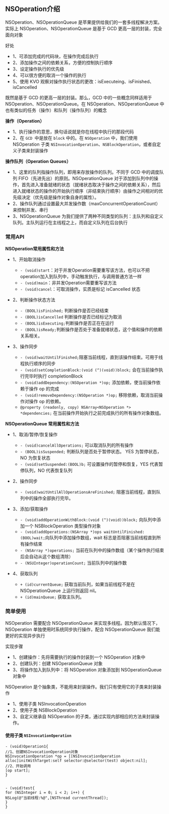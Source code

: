 ## NSOperation介绍 

NSOperation、NSOperationQueue 是苹果提供给我们的一套多线程解决方案。实际上 NSOperation、NSOperationQueue 是基于 GCD 更高一层的封装，完全面向对象

好处
- 1、可添加完成的代码块，在操作完成后执行
- 2、添加操作之间的依赖关系，方便的控制执行顺序
- 3、设定操作执行的优先级
- 4、可以很方便的取消一个操作的执行
- 5、使用 KVO 观察对操作执行状态的更改：isExecuteing、isFinished、isCancelled


既然是基于 GCD 的更高一层的封装。那么，GCD 中的一些概念同样适用于 NSOperation、NSOperationQueue。在 NSOperation、NSOperationQueue 中也有类似的任务（操作）和队列（操作队列）的概念

**操作（Operation）**
- 1、执行操作的意思，换句话说就是你在线程中执行的那段代码
- 2、在 `GCD `中是放在 `block` 中的。在 `NSOperation` 中，我们使用 NSOperation 子类 `NSInvocationOperation`、`NSBlockOperation`，或者自定义子类来封装操作

**操作队列（Operation Queues）**
- 1、这里的队列指操作队列，即用来存放操作的队列。不同于 GCD 中的调度队列 FIFO（先进先出）的原则。NSOperationQueue 对于添加到队列中的操作，首先进入准备就绪的状态（就绪状态取决于操作之间的依赖关系），然后进入就绪状态的操作的开始执行顺序（非结束执行顺序）由操作之间相对的优先级决定（优先级是操作对象自身的属性）。
- 2、操作队列通过设置最大并发操作数（maxConcurrentOperationCount）来控制并发、串行
- 3、NSOperationQueue 为我们提供了两种不同类型的队列：主队列和自定义队列。主队列运行在主线程之上，而自定义队列在后台执行


### 常用API

**NSOperation常用属性和方法**
- 1、开始取消操作
    - `- (void)start`：对于并发Operation需要重写该方法，也可以不把operation加入到队列中，手动触发执行，与调用普通方法一样
    - `- (void)main`：非并发Operation需要重写该方法
    - `- (void)cancel`：可取消操作，实质是标记 isCancelled 状态
- 2、判断操作状态方法
    - `- (BOOL)isFinished;` 判断操作是否已经结束
    - `- (BOOL)isCancelled` 判断操作是否已经标记为取消
    - `- (BOOL)isExecuting;`判断操作是否正在在运行
    - `- (BOOL)isReady;`判断操作是否处于准备就绪状态，这个值和操作的依赖关系相关。

- 3、操作同步
    - `- (void)waitUntilFinished;`阻塞当前线程，直到该操作结束。可用于线程执行顺序的同步
    - `- (void)setCompletionBlock:(void (^)(void))block;`  会在当前操作执行完毕时执行 completionBlock 
    - `- (void)addDependency:(NSOperation *)op;` 添加依赖，使当前操作依赖于操作 op 的完成
    - `- (void)removeDependency:(NSOperation *)op;` 移除依赖，取消当前操作对操作 op 的依赖。
    - `@property (readonly, copy) NSArray<NSOperation *> *dependencies;` 在当前操作开始执行之前完成执行的所有操作对象数组。


**NSOperationQueue 常用属性和方法**

- 1、取消/暂停/恢复操作
    - `- (void)cancelAllOperations;` 可以取消队列的所有操作
    - `- (BOOL)isSuspended;` 判断队列是否处于暂停状态。 YES 为暂停状态，NO 为恢复状态
    - `- (void)setSuspended:(BOOL)b;` 可设置操作的暂停和恢复，YES 代表暂停队列，NO 代表恢复队列

- 2、操作同步
    - `- (void)waitUntilAllOperationsAreFinished;` 阻塞当前线程，直到队列中的操作全部执行完毕。
- 3、添加/获取操作
    - `- (void)addOperationWithBlock:(void (^)(void))block;` 向队列中添加一个 NSBlockOperation 类型操作对象
    - `- (void)addOperations:(NSArray *)ops waitUntilFinished:(BOOL)wait;`向队列中添加操作数组，wait 标志是否阻塞当前线程直到所有操作结束
    - `- (NSArray *)operations;` 当前在队列中的操作数组（某个操作执行结束后会自动从这个数组清除）
    - `- (NSUInteger)operationCount;` 当前队列中的操作数
- 4、获取队列
    -   `+ (id)currentQueue;` 获取当前队列，如果当前线程不是在 NSOperationQueue 上运行则返回 nil。
    - `+ (id)mainQueue;`  获取主队列。



### 简单使用

NSOperation 需要配合 NSOperationQueue 来实现多线程。因为默认情况下，NSOperation 单独使用时系统同步执行操作，配合 NSOperationQueue 我们能更好的实现异步执行

实现步骤
- 1、创建操作：先将需要执行的操作封装到一个 NSOperation 对象中
- 2、创建队列：创建 NSOperationQueue 对象
- 3、将操作加入到队列中：将 NSOperation 对象添加到 NSOperationQueue 对象中


NSOperation 是个抽象类，不能用来封装操作。我们只有使用它的子类来封装操作
- 1、使用子类 NSInvocationOperation
- 2、使用子类 NSBlockOperation
- 3、自定义继承自 NSOperation 的子类，通过实现内部相应的方法来封装操作。

#### 使用子类 `NSInvocationOperation`

```
- (void)Operation1{
//1、创建NSInvocationOperation对象
NSInvocationOperation *op = [[NSInvocationOperation alloc]initWithTarget:self selector:@selector(test) object:nil];
//2、开始调用
[op start];
}


- (void)test{
for (NSInteger i = 0; i < 2; i++) {
NSLog(@"当前线程:%@",[NSThread currentThread]);
}
}
```
































